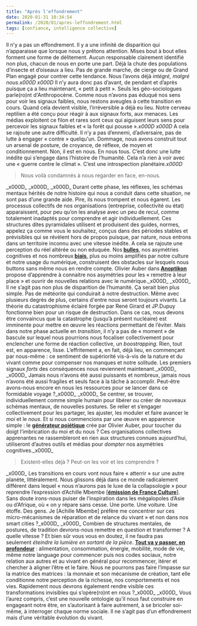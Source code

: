 ```yaml
---
title: "Après l'effondrement"
date: 2020-01-31 10:34:54
permalink: /2020/01/apres-leffondrement.html
tags: [confiance, intelligence collective]
---
```


Il n’y a pas un effondrement. Il y a une infinité de disparition qui n’apparaisse que lorsque nous y prêtons attention. Mises bout à bout elles forment une forme de délitement. Aucun responsable clairement identifié non plus, chacun de nous en porte une part. Déjà la chute des populations d’insecte et d’oiseaux a lieu. Pas de grande marche, de cierge ou de Grand Plan engagé pour contrer cette tendance. Nous l’avons déjà <em>intégré, malgré nous</em>._x000D_
_x000D_
Il n’y aura donc pas d’avant, de pendant et d’après puisque ça a lieu maintenant, « petit à petit ». Seuls les géo-sociologues parle(ro)nt d'Anthropocène. Comme nous n’avons pas éduqué nos sens pour voir les signaux faibles, nous restons aveugles à cette transition en cours. Quand cela devient visible, l’irréversible a déjà eu lieu. Notre cerveau reptilien a été conçu pour réagir à aux signaux forts, aux menaces. Les médias exploitent ce filon et rares sont ceux qui aiguisent leurs sens pour percevoir les signaux faibles et « la forêt qui pousse »._x000D_
_x000D_
A cela se rajoute une autre difficulté. Il n’y a pas d’ennemi, d’adversaire, pas de lutte à engager « contre » quelqu'un. Dommage, nous avons construit tout un arsenal de posture, de croyance, de réflexe, de moyen et conditionnement. Non, il est en nous. En nous tous. C’est donc une lutte inédite qui s’engage dans l’histoire de l’humanité. Cela n’a rien à voir avec une « guerre contre le climat ». C’est une introspection planétaire._x000D_
<blockquote>Nous voilà condamnés à nous regarder en face, en-nous.</blockquote>_x000D_
<!--more-->_x000D_
_x000D_
Durant cette phase, les réflexes, les schémas mentaux hérités de notre histoire qui nous a conduit dans cette situation, ne sont pas d’une grande aide. Pire, ils nous trompent et nous égarent. Les processus collectifs de nos organisations (entreprise, collectivité ou état) apparaissent, pour peu qu’on les analyse avec un peu de recul, comme totalement inadaptés pour comprendre et agir individuellement. Ces structures dites pyramidales utilisent et produisent des guides, normes, appelez ça comme vous le souhaitez, conçus dans des périodes stables et prévisibles qui se révèlent hors de propos puisque, par nature, nous entrons dans un territoire inconnu avec une vitesse inédite. A cela se rajoute une perception du réel altérée ou non eduquée. Nos<strong> <a href="https://fr.wikipedia.org/wiki/Bulle_de_filtres">bulles</a></strong>, nos asymétries cognitives et nos nombreux<strong> <a href="https://fr.wikipedia.org/wiki/Biais_cognitif">biais</a></strong>, plus ou moins amplifiés par notre culture et notre usage du numérique, construisent des obstacles sur lesquels nous buttons sans même nous en rendre compte. Olivier Auber dans<strong> <a href="https://boutique.fypeditions.com/products/anoptikon-une-exploration-de-linternet-invisible">Anoptikon</a></strong> propose d’apprendre à connaitre nos asymétries pour les « remettre à leur place » et ouvrir de nouvelles relations avec le numérique._x000D_
_x000D_
Il ne s’agit pas non plus de disparition de l’humanité. Ça serait bien plus simple. Pas de météorite qui conduirait à notre destruction. Même avec plusieurs degrés de plus, certains d'entre nous seront toujours vivants. La théorie du catastrophisme éclairé forgée par René Girard et JP.Dupuy fonctionne bien pour un risque de destruction. Dans ce cas, nous devons être convaincus que la catastrophe (jusqu’à présent nucléaire) est imminente pour mettre en œuvre les réactions permettant de l’éviter. Mais dans notre phase actuelle en <em>transition</em>, il n’y a pas de « moment » de bascule sur lequel nous pourrions nous focaliser collectivement pour enclencher une forme de réaction collective, un <em>boostrapping</em>. Rien, tout est, en apparence, lisse. L’effritement a, en fait, déjà lieu, en commençant par nous-même : ce sentiment de supériorité vis-à-vis de la nature et du vivant comme pour compenser nos manques et notre solitude. Les premiers signaux <em>forts</em> des conséquences nous reviennent maintenant._x000D_
_x000D_
Jamais nous n’avons été aussi puissants et nombreux, jamais nous n’avons été aussi fragiles et seuls face à la tâche à accomplir. Peut-être avons-nous encore en nous les ressources pour se lancer dans ce formidable voyage ?_x000D_
_x000D_
Se centrer, se trouver, individuellement comme simple humain pour libérer ou créer de nouveaux schémas mentaux, de nouvelles postures. Se relier et s’engager collectivement pour les partager, les ajuster, les moduler et faire avancer le <em>moi</em> et le <em>nous</em>. Et si nous commencions par une œuvre en apparence simple : le <a href="https://poietic-generator.net/?lang=fr_fr" target="_blank" rel="noopener noreferrer"><strong>générateur poiétique</strong></a> crée par Olivier Auber, pour toucher du doigt l'imbrication du moi et du nous ? Ces organisations collectives apprenantes ne rassembleront en rien aux structures connues aujourd’hui, utiliseront d’autres outils et médias pour <em>dompter </em>nos asymétries cognitives._x000D_
<blockquote>Existent-elles déjà ? Peut-on les voir et les comprendre ?</blockquote>_x000D_
Les transitions en cours vont nous faire « atterrir » sur une autre planète, littéralement. Nous glissons déjà dans ce monde radicalement différent dans lequel « nous n’aurons pas le luxe de la collapsologie » pour reprendre l’expression d’Achille Mbembe [<strong><a href="https://www.franceculture.fr/emissions/la-suite-dans-les-idees/la-suite-dans-les-idees-emission-du-samedi-25-janvier-2020">émission de France Culture</a></strong>]. Sans doute irons-nous puiser de l’inspiration dans les mégalopoles d’Asie ou d’Afrique, où « on y répare sans cesse. Une porte. Une voiture. Une étoffe. Des gens. Je [Achille Mbembe] préfère me concentrer sur ces micro-mécanismes de réparation et de relance du vivant » et non dans nos smart cities ?_x000D_
_x000D_
Combien de structures mentales, de postures, de tradition devrons-nous remettre en question et transformer ? A quelle vitesse ? Et bien sûr vous vous en doutez, il ne faudra pas seulement <em>éteindre la lumière en sortant de la pièce</em>. <a href="https://www.youtube.com/watch?v=tjoR2rUrja0" target="_blank" rel="noopener noreferrer"><strong>Tout va y passer, en profondeur</strong></a> : alimentation, consommation, énergie, mobilité, mode de vie, même notre language pour commencer puis nos codes sociaux, notre relation aux autres et au vivant en général pour recommencer, itérer et chercher à aligner l’être et le faire. Nous ne pourrons pas faire l’impasse sur la matrice des matrices : la monnaie et son mécanisme de création, tant elle conditionne notre perception de la richesse, nos comportements et nos vies. Rapidement nous devrons également rendre visible ces transformations invisibles qui s’opère(ro)nt en nous ?_x000D_
_x000D_
Vous l’aurez compris, c’est une nouvelle ontologie qu’il nous faut construire en engageant notre être, en s’autorisant à faire autrement, à se bricoler soi-même, à interroger chaque norme sociale. Il ne s’agit pas d’un effondrement mais d’une véritable évolution du vivant.
